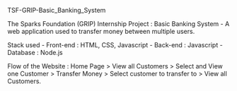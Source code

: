 TSF-GRIP-Basic_Banking_System 

The Sparks Foundation (GRIP) Internship Project : Basic Banking System - A web application used to transfer money between multiple users.

Stack used - Front-end : HTML, CSS, Javascript - Back-end : Javascript - Database : Node.js

Flow of the Website : Home Page > View all Customers > Select and View one Customer > Transfer Money > Select customer to transfer to > View all Customers.
